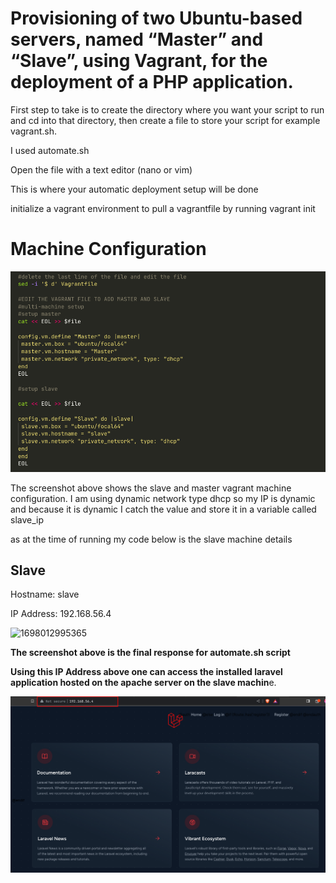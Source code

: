 # Provisioning of two Ubuntu-based servers, named “Master” and “Slave”, using Vagrant, for the deployment of a PHP application.

First step to take is to create the directory where you want your script to run and cd into that directory, then create a file to store your script for example vagrant.sh.

I used automate.sh

Open the file with a text editor (nano or vim)

This is where your automatic deployment setup will be done

initialize a vagrant environment to pull a vagrantfile by running vagrant init

# Machine Configuration

![1698011346391](image/ReadMe/1698011346391.png)

The screenshot above shows the slave and master vagrant machine configuration.
I am using dynamic network type dhcp so my IP is dynamic and because it is dynamic I catch the value and store it in a variable called slave_ip

as at the time of running my code below is the slave machine details

## Slave

Hostname: slave

IP Address: 192.168.56.4

![1698012995365](image/README/1698012995365.png)

**The screenshot above is the final response for automate.sh script**

**Using this IP Address above one can access the installed laravel application hosted on the apache server on the slave machin**e.

![1698013442244](image/README/1698013442244.png)
